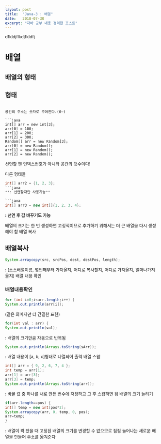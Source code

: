 ```yaml
---
layout: post
title:  "Java-3 : 배열"
date:   2018-07-30
excerpt: "자바 공부 내용 정리한 포스트"
---
```


dfkldjflkdjfkldfj


# 배열



## 배열의 형태


## 형태
```타입 [] 변수명 = new 타입 [공간갯수];

공간의 주소는 숫자로 주어진다.(0~)

```java
int[] arr = new int[3];
arr[0] = 100;
arr[1] = 200;
arr[2] = 300;
Random[] arr = new Random[3];
arr[0] = new Random();
arr[1] = new Random();
arr[2] = new Random();
```

선언할 땐 인덱스번호가 아니라
공간의 갯수이다!


다른 형태들
```java
int[] arr2 = {1, 2, 3};
```java
**: 선언할때만 사용가능**

```java
int[] arr3 = new int[]{1, 2, 3, 4};
```

**: 선언 후 값 바꾸기도 가능**

배열의 크기는 한 번 생성하면 고정적이므로
추가하기 위해서는 더 큰 배열을 다시 생성해야 함  배열 복사


## 배열복사
```java
System.arraycopy(src, srcPos, dest, destPos, length);
```
: (소스배열이름, 몇번째부터 가져올지,
어디로 복사할지, 어디로 가져올지, 얼마나가져올지)  배열 내용 확인


### 배열내용확인
```java
for (int i=0;i<arr.length;i++) {
System.out.println(arr[i]);
```
(같은 의미지만 더 간결한 표현)

```java
for(int val : arr) {
System.out.println(val);
```
: 배열의 크기만큼 자동으로 반복됨

```java
System.out.println(Arrays.toString(sArr));
```

: 배열 내용이 [a, b, c]형태로 나열되어 출력  배열 스왑

```java
int[] arr = { 9, 2, 6, 7, 4 };
int temp = arr[1];
arr[1] = arr[3];
arr[3] = temp;
System.out.println(Arrays.toString(arr));
```

: 바꿀 값 중 하나를 새로 만든 변수에 저장하고
그 후 스왑하면 됨  배열의 크기 늘리기

```java
if(arr.length==pos) {
int[] temp = new int[pos*2];
System.arraycopy(arr, 0, temp, 0, pos);
arr=temp;
}
```

: 배열이 꽉 찼을 때 고정된 배열의 크기를 변경할
수 없으므로 점점 늘어나는 새로운 배열을 만들어
주소를 옮겨준다
